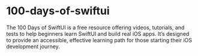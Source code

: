 # 100-days-of-swiftui
The 100 Days of SwiftUI is a free resource offering videos, tutorials, and tests to help beginners learn SwiftUI and build real iOS apps. It’s designed to provide an accessible, effective learning path for those starting their iOS development journey.
